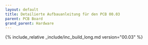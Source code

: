 ```yaml
---
layout: default
title: Detailierte Aufbauanleitung für den PCB 00.03
parent: PCB Board
grand_parent: Hardware
---
```


{% include_relative _include/inc_build_long.md version="00.03" %}
